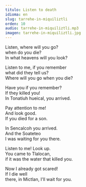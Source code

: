 ```yaml
---
titulo: Listen to death
idioma: en
slug: tarrehe-in-miquiliztli
orden: 10
audio: tarrehe-in-miquiliztli.mp3
imagen: tarrehe-in-miquiliztli.jpg
---
```


Listen, where will you go?<br>
when do you die?<br>
In what heavens will you look?<br>

Listen to me, if you remember<br>
what did they tell us?<br>
Where will you go when you die?<br>

Have you if you remember?<br>
If they killed you!<br>
In Tonatiuh hueical, you arrived.<br>

Pay attention to me!<br>
And look good.<br>
If you died for a son.<br>

In Sencalcoh you arrived.<br>
And the Soateteo<br>
I was waiting for you there.<br>

Listen to me! Look up.<br>
You came to Tlalocan,<br>
if it was the water that killed you.<br>

Now I already got scared!<br>
If I die well<br>
there, in Mictlan, I'll wait for you.<br>
